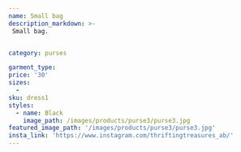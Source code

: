 ```yaml
---
name: Small bag
description_markdown: >-
 Small bag.


category: purses

garment_type:
price: '30'
sizes:
  -
sku: dress1
styles:
  - name: Black
    image_path: /images/products/purse3/purse3.jpg
featured_image_path: '/images/products/purse3/purse3.jpg'
insta_link: 'https://www.instagram.com/thriftingtreasures_ab/'
---
```

